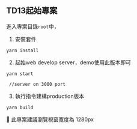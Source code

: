 ## TD13起始專案
進入專案目錄`root`中，
1. 安裝套件
```
yarn install
```
2. 起始web develop server，demo使用此版本即可
```
yarn start

 //server on 3000 port
```
3. 執行指令建構production版本
```
yarn build
```

📌 此專案建議瀏覽視窗寬度為 1280px